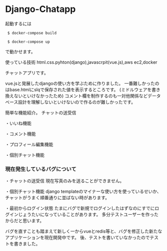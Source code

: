 # Django-Chatapp

起動するには

```
 $ docker-compose build
```

```
 $ docker-compose up
```

で動かせます。



使っている技術 html.css.pyhton(django),javascrpit(vue.js),aws ec2,docker

チャットアプリです。

vue.jsと発展したdjangoの使い方を学ぶために作りました。
一番難しかったのはbase.htmlにslqで保存された値を表示するところです。
(ミドルウェアを書き換えないといけなかったため)
コメント欄を制作するのも一対他関係などデータベース設計を理解しないといけないので作るのが難しかったです。

簡単な機能紹介。
チャットの送受信

・いいね機能

・コメント機能

・プロフィール編集機能

・個別チャット機能

### 現在発生しているバグについて

・チャットの送受信
現在写真のみを送ることができません。

・個別チャット機能
django templateのマイナーな使い方を使っているせいか、チャットがうまく順番通りに並ばない時があります。

・最初からログイン状態
たまにバグで新規でログインしたはずなのにすでにログインじょうたいになっていることがあります。
多分テストユーザーを作ったからだと思います。



バグを直すことも踏まえて新しく一からvueとredis等と、バグを修正した新たなアプリケーションを現在開発中です。
後、テストを書いていなかったのでテストを書きました。
